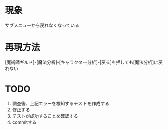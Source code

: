 # 現象

サブメニューから戻れなくなっている

# 再現方法
 [魔術師ギルド]-[魔法分析]-[キャラクター分析]-[戻る]を押しても[魔法分析]に戻れない

 # TODO
1. 調査後、上記エラーを検知するテストを作成する
2. 修正する
3. テストが成功することを確認する
4. commitする
